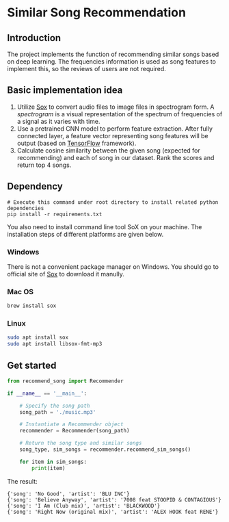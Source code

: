 # Similar Song Recommendation

## Introduction

The project implements the function of recommending similar songs based on deep learning. The frequencies information is used as song features to implement this, so the reviews of users are not required.

## Basic implementation idea

1. Utilize [Sox](http://sox.sourceforge.net/) to convert audio files to image files in spectrogram form. A *spectrogram* is a visual representation of the spectrum of frequencies of a signal as it varies with time.
2. Use a pretrained CNN model to perform feature extraction. After fully connected layer, a feature vector representing song features will be output (based on [TensorFlow](https://www.tensorflow.org/) framework).
3. Calculate cosine similarity between the given song (expected for recommending) and each of song in our dataset. Rank the scores and return top 4 songs.

## Dependency

```shell
# Execute this command under root directory to install related python dependencies
pip install -r requirements.txt
```

You also need to install command line tool SoX on your machine. The installation steps of different platforms are given below.

### Windows

There is not a convenient package manager on Windows. You should go to official site of [Sox](http://sox.sourceforge.net/) to download it manully.

### Mac OS

```bash
brew install sox
```

### Linux

```bash
sudo apt install sox
sudo apt install libsox-fmt-mp3
```

## Get started

```python
from recommend_song import Recommender

if __name__ == '__main__':

    # Specify the song path
    song_path = './music.mp3'

    # Instantiate a Recommender object
    recommender = Recommender(song_path)

    # Return the song type and similar songs
    song_type, sim_songs = recommender.recommend_sim_songs()

    for item in sim_songs:
        print(item)
```

The result:

```
{'song': 'No Good', 'artist': 'BLU INC'}
{'song': 'Believe Anyway', 'artist': '7008 feat STOOPID & CONTAGIOUS'}
{'song': 'I Am (Club mix)', 'artist': 'BLACKWOOD'}
{'song': 'Right Now (original mix)', 'artist': 'ALEX HOOK feat RENE'}
```

